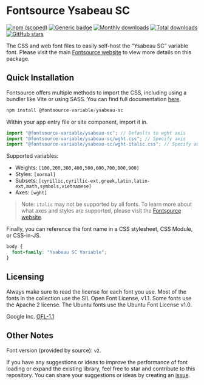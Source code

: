 # Fontsource Ysabeau SC

[![npm (scoped)](https://img.shields.io/npm/v/@fontsource-variable/ysabeau-sc?color=brightgreen)](https://www.npmjs.com/package/@fontsource-variable/ysabeau-sc) [![Generic badge](https://img.shields.io/badge/fontsource-passing-brightgreen)](https://github.com/fontsource/fontsource) [![Monthly downloads](https://badgen.net/npm/dm/@fontsource-variable/ysabeau-sc)](https://github.com/fontsource/fontsource) [![Total downloads](https://badgen.net/npm/dt/@fontsource-variable/ysabeau-sc)](https://github.com/fontsource/fontsource) [![GitHub stars](https://img.shields.io/github/stars/fontsource/fontsource.svg?style=social&label=Star)](https://github.com/fontsource/fontsource/stargazers)

The CSS and web font files to easily self-host the “Ysabeau SC” variable font. Please visit the main [Fontsource website](https://fontsource.org/fonts/ysabeau-sc) to view more details on this package.

## Quick Installation

Fontsource offers multiple methods to import the CSS, including using a bundler like Vite or using SASS. You can find full documentation [here](https://fontsource.org/docs/getting-started/introduction).

```javascript
npm install @fontsource-variable/ysabeau-sc
```

Within your app entry file or site component, import it in.

```javascript
import "@fontsource-variable/ysabeau-sc"; // Defaults to wght axis
import "@fontsource-variable/ysabeau-sc/wght.css"; // Specify axis
import "@fontsource-variable/ysabeau-sc/wght-italic.css"; // Specify axis and style
```

Supported variables:
- Weights: `[100,200,300,400,500,600,700,800,900]`
- Styles: `[normal]`
- Subsets: `[cyrillic,cyrillic-ext,greek,latin,latin-ext,math,symbols,vietnamese]`
- Axes: `[wght]`

> Note: `italic` may not be supported by all fonts. To learn more about what axes and styles are supported, please visit the [Fontsource website](https://fontsource.org/fonts/ysabeau-sc).

Finally, you can reference the font name in a CSS stylesheet, CSS Module, or CSS-in-JS.

```css
body {
  font-family: "Ysabeau SC Variable";
}
```

## Licensing
Always make sure to read the license for each font you use. Most of the fonts in the collection use the SIL Open Font License, v1.1. Some fonts use the Apache 2 license. The Ubuntu fonts use the Ubuntu Font License v1.0.

Google Inc.
[OFL-1.1](http://scripts.sil.org/OFL)

## Other Notes
Font version (provided by source): `v2`.

If you have any suggestions or ideas to improve the performance of font loading or expand the existing library, feel free to star and contribute to this repository. You can share your suggestions or ideas by creating an [issue](https://github.com/fontsource/fontsource/issues).
